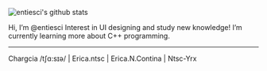 
![entiesci's github stats](https://github-readme-stats.vercel.app/api?username=entiesci "![entiesci's github stats")


Hi, I’m @entiesci
Interest in UI designing and study new knowledge!
I’m currently learning more about C++ programming.

---

Chargcia /tʃɑ:sɪə/ | Erica.ntsc | Erica.N.Contina | Ntsc-Yrx
